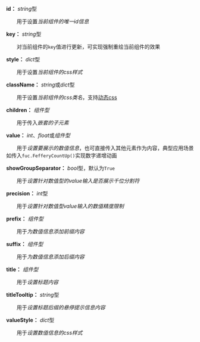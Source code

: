 **id：** *string*型

　　用于设置*当前组件的唯一id信息*

**key：** *string*型

　　对当前组件的`key`值进行更新，可实现强制重绘当前组件的效果

**style：** *dict*型

　　用于设置*当前组件的css样式*

**className：** *string*或*dict*型

　　用于设置*当前组件的css类名*，支持[动态css](/advanced-classname)

**children：** *组件型*

　　用于传入*嵌套的子元素*

**value：** *int*、*float*或*组件型*

　　用于*设置要展示的数值信息*，也可直接传入其他元素作为内容，典型应用场景如传入`fuc.FefferyCountUp()`实现数字递增动画

**showGroupSeparator：** *bool*型，默认为`True`

　　用于*设置针对数值型的value输入是否展示千位分割符*

**precision：** *int*型

　　用于*设置针对数值型value输入的数值精度限制*

**prefix：** *组件型*

　　用于*为数值信息添加前缀内容*

**suffix：** *组件型*

　　用于*为数值信息添加后缀内容*

**title：** *组件型*

　　用于*设置标题内容*

**titleTooltip：** *string*型

　　用于*设置标题后缀的悬停提示信息内容*

**valueStyle：** *dict*型

　　用于*设置数值信息的css样式*